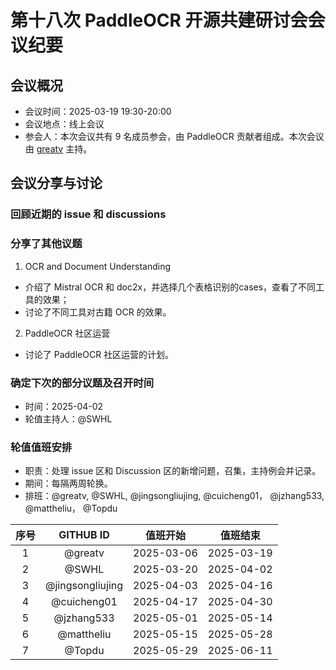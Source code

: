 # 第十八次 PaddleOCR 开源共建研讨会会议纪要

## 会议概况

- 会议时间：2025-03-19 19:30-20:00
- 会议地点：线上会议
- 参会人：本次会议共有 9 名成员参会，由 PaddleOCR 贡献者组成。本次会议由 [greatv](https://github.com/greatv/) 主持。

## 会议分享与讨论

### 回顾近期的 issue 和 discussions

### 分享了其他议题

1. OCR and Document Understanding
- 介绍了 Mistral OCR 和 doc2x，并选择几个表格识别的cases，查看了不同工具的效果；
- 讨论了不同工具对古籍 OCR 的效果。 
2. PaddleOCR 社区运营
- 讨论了 PaddleOCR 社区运营的计划。

### 确定下次的部分议题及召开时间

- 时间：2025-04-02
- 轮值主持人：@SWHL

### 轮值值班安排

- 职责：处理 issue 区和 Discussion 区的新增问题，召集，主持例会并记录。
- 期间：每隔两周轮换。
- 排班：@greatv, @SWHL, @jingsongliujing, @cuicheng01， @jzhang533, @mattheliu， @Topdu 

序号|GITHUB ID|值班开始|值班结束
:------:|:------:|:------:|:------:
1|@greatv|2025-03-06|2025-03-19
2|@SWHL |2025-03-20|2025-04-02
3|@jingsongliujing |2025-04-03|2025-04-16
4|@cuicheng01 |2025-04-17|2025-04-30
5|@jzhang533 |2025-05-01|2025-05-14
6|@mattheliu |2025-05-15|2025-05-28
7|@Topdu |2025-05-29|2025-06-11
